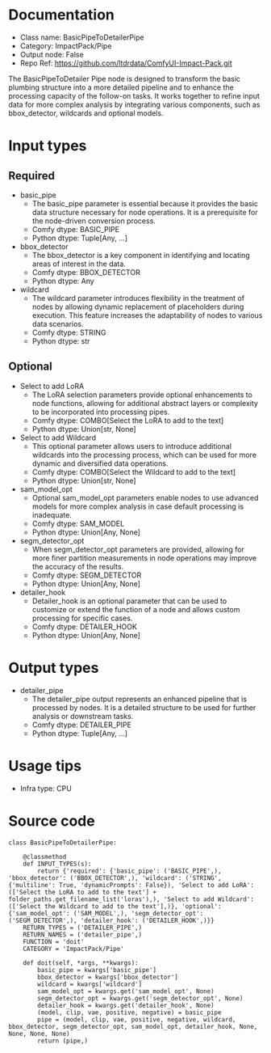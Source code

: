 # Documentation
- Class name: BasicPipeToDetailerPipe
- Category: ImpactPack/Pipe
- Output node: False
- Repo Ref: https://github.com/ltdrdata/ComfyUI-Impact-Pack.git

The BasicPipeToDetailer Pipe node is designed to transform the basic plumbing structure into a more detailed pipeline and to enhance the processing capacity of the follow-on tasks. It works together to refine input data for more complex analysis by integrating various components, such as bbox_detector, wildcards and optional models.

# Input types
## Required
- basic_pipe
    - The basic_pipe parameter is essential because it provides the basic data structure necessary for node operations. It is a prerequisite for the node-driven conversion process.
    - Comfy dtype: BASIC_PIPE
    - Python dtype: Tuple[Any, ...]
- bbox_detector
    - The bbox_detector is a key component in identifying and locating areas of interest in the data.
    - Comfy dtype: BBOX_DETECTOR
    - Python dtype: Any
- wildcard
    - The wildcard parameter introduces flexibility in the treatment of nodes by allowing dynamic replacement of placeholders during execution. This feature increases the adaptability of nodes to various data scenarios.
    - Comfy dtype: STRING
    - Python dtype: str
## Optional
- Select to add LoRA
    - The LoRA selection parameters provide optional enhancements to node functions, allowing for additional abstract layers or complexity to be incorporated into processing pipes.
    - Comfy dtype: COMBO[Select the LoRA to add to the text]
    - Python dtype: Union[str, None]
- Select to add Wildcard
    - This optional parameter allows users to introduce additional wildcards into the processing process, which can be used for more dynamic and diversified data operations.
    - Comfy dtype: COMBO[Select the Wildcard to add to the text]
    - Python dtype: Union[str, None]
- sam_model_opt
    - Optional sam_model_opt parameters enable nodes to use advanced models for more complex analysis in case default processing is inadequate.
    - Comfy dtype: SAM_MODEL
    - Python dtype: Union[Any, None]
- segm_detector_opt
    - When segm_detector_opt parameters are provided, allowing for more finer partition measurements in node operations may improve the accuracy of the results.
    - Comfy dtype: SEGM_DETECTOR
    - Python dtype: Union[Any, None]
- detailer_hook
    - Detailer_hook is an optional parameter that can be used to customize or extend the function of a node and allows custom processing for specific cases.
    - Comfy dtype: DETAILER_HOOK
    - Python dtype: Union[Any, None]

# Output types
- detailer_pipe
    - The detailer_pipe output represents an enhanced pipeline that is processed by nodes. It is a detailed structure to be used for further analysis or downstream tasks.
    - Comfy dtype: DETAILER_PIPE
    - Python dtype: Tuple[Any, ...]

# Usage tips
- Infra type: CPU

# Source code
```
class BasicPipeToDetailerPipe:

    @classmethod
    def INPUT_TYPES(s):
        return {'required': {'basic_pipe': ('BASIC_PIPE',), 'bbox_detector': ('BBOX_DETECTOR',), 'wildcard': ('STRING', {'multiline': True, 'dynamicPrompts': False}), 'Select to add LoRA': (['Select the LoRA to add to the text'] + folder_paths.get_filename_list('loras'),), 'Select to add Wildcard': (['Select the Wildcard to add to the text'],)}, 'optional': {'sam_model_opt': ('SAM_MODEL',), 'segm_detector_opt': ('SEGM_DETECTOR',), 'detailer_hook': ('DETAILER_HOOK',)}}
    RETURN_TYPES = ('DETAILER_PIPE',)
    RETURN_NAMES = ('detailer_pipe',)
    FUNCTION = 'doit'
    CATEGORY = 'ImpactPack/Pipe'

    def doit(self, *args, **kwargs):
        basic_pipe = kwargs['basic_pipe']
        bbox_detector = kwargs['bbox_detector']
        wildcard = kwargs['wildcard']
        sam_model_opt = kwargs.get('sam_model_opt', None)
        segm_detector_opt = kwargs.get('segm_detector_opt', None)
        detailer_hook = kwargs.get('detailer_hook', None)
        (model, clip, vae, positive, negative) = basic_pipe
        pipe = (model, clip, vae, positive, negative, wildcard, bbox_detector, segm_detector_opt, sam_model_opt, detailer_hook, None, None, None, None)
        return (pipe,)
```